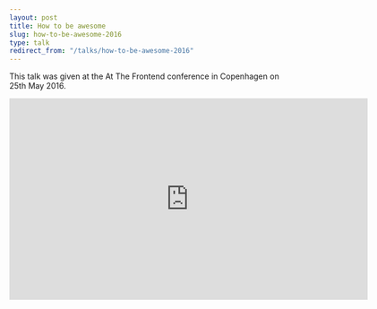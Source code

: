 ```yaml
---
layout: post
title: How to be awesome
slug: how-to-be-awesome-2016
type: talk
redirect_from: "/talks/how-to-be-awesome-2016"
---
```


This talk was given at the At The Frontend conference in Copenhagen on 25th May 2016.

<iframe src="https://player.vimeo.com/video/168515920?color=ffffff" width="640" height="360" frameborder="0" webkitallowfullscreen mozallowfullscreen allowfullscreen></iframe>